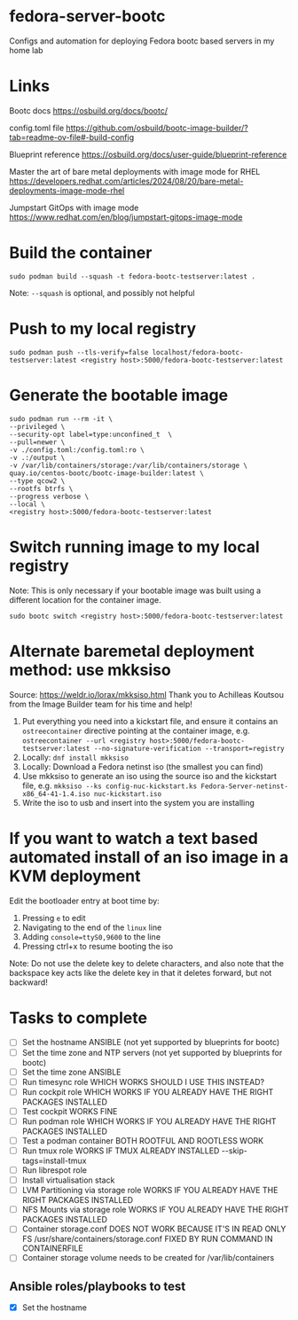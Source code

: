 # fedora-server-bootc
Configs and automation for deploying Fedora bootc based servers in my home lab

# Links

Bootc docs
https://osbuild.org/docs/bootc/

config.toml file
https://github.com/osbuild/bootc-image-builder/?tab=readme-ov-file#-build-config

Blueprint reference
https://osbuild.org/docs/user-guide/blueprint-reference

Master the art of bare metal deployments with image mode for RHEL
https://developers.redhat.com/articles/2024/08/20/bare-metal-deployments-image-mode-rhel

Jumpstart GitOps with image mode 
https://www.redhat.com/en/blog/jumpstart-gitops-image-mode

# Build the container

```
sudo podman build --squash -t fedora-bootc-testserver:latest . 
```
Note: `--squash` is optional, and possibly not helpful

# Push to my local registry

```
sudo podman push --tls-verify=false localhost/fedora-bootc-testserver:latest <registry host>:5000/fedora-bootc-testserver:latest
```

# Generate the bootable image

```
sudo podman run --rm -it \
--privileged \
--security-opt label=type:unconfined_t  \
--pull=newer \
-v ./config.toml:/config.toml:ro \
-v .:/output \
-v /var/lib/containers/storage:/var/lib/containers/storage \
quay.io/centos-bootc/bootc-image-builder:latest \
--type qcow2 \
--rootfs btrfs \
--progress verbose \
--local \
<registry host>:5000/fedora-bootc-testserver:latest
```

# Switch running image to my local registry

Note: This is only necessary if your bootable image was built using a different location for the container image.

```
sudo bootc switch <registry host>:5000/fedora-bootc-testserver:latest
```

# Alternate baremetal deployment method: use mkksiso

Source: https://weldr.io/lorax/mkksiso.html
Thank you to Achilleas Koutsou from the Image Builder team for his time and help!

1. Put everything you need into a kickstart file, and ensure it contains an `ostreecontainer` directive pointing at the container image, e.g. 
`ostreecontainer --url <registry host>:5000/fedora-bootc-testserver:latest --no-signature-verification --transport=registry`
2. Locally: `dnf install mkksiso`
3. Locally: Download a Fedora netinst iso (the smallest you can find)
4. Use mkksiso to generate an iso using the source iso and the kickstart file, e.g. 
`mkksiso --ks config-nuc-kickstart.ks Fedora-Server-netinst-x86_64-41-1.4.iso nuc-kickstart.iso`
5. Write the iso to usb and insert into the system you are installing

# If you want to watch a text based automated install of an iso image in a KVM deployment

Edit the bootloader entry at boot time by:
1. Pressing `e` to edit
2. Navigating to the end of the `linux` line
3. Adding `console=ttyS0,9600` to the line
4. Pressing ctrl+x to resume booting the iso

Note: Do not use the delete key to delete characters, and also note that the backspace key acts like the delete key in that it deletes forward, but not backward!

# Tasks to complete

 - [ ] Set the hostname ANSIBLE (not yet supported by blueprints for bootc)
 - [ ] Set the time zone and NTP servers (not yet supported by blueprints for bootc)
 - [ ] Set the time zone ANSIBLE
 - [ ] Run timesync role WHICH WORKS SHOULD I USE THIS INSTEAD?
 - [ ] Run cockpit role WHICH WORKS IF YOU ALREADY HAVE THE RIGHT PACKAGES INSTALLED
 - [ ] Test cockpit WORKS FINE
 - [ ] Run podman role WHICH WORKS IF YOU ALREADY HAVE THE RIGHT PACKAGES INSTALLED
 - [ ] Test a podman container BOTH ROOTFUL AND ROOTLESS WORK
 - [ ] Run tmux role WORKS IF TMUX ALREADY INSTALLED --skip-tags=install-tmux
 - [ ] Run librespot role
 - [ ] Install virtualisation stack
 - [ ] LVM Partitioning via storage role WORKS IF YOU ALREADY HAVE THE RIGHT PACKAGES INSTALLED
 - [ ] NFS Mounts via storage role WORKS IF YOU ALREADY HAVE THE RIGHT PACKAGES INSTALLED
 - [ ] Container storage.conf DOES NOT WORK BECAUSE IT'S IN READ ONLY FS /usr/share/containers/storage.conf FIXED BY RUN COMMAND IN CONTAINERFILE
 - [ ] Container storage volume needs to be created for /var/lib/containers

## Ansible roles/playbooks to test
 - [x] Set the hostname


